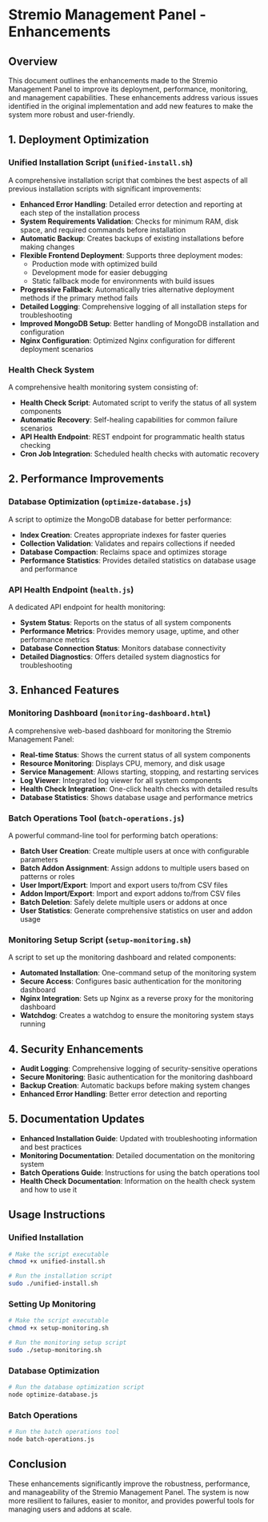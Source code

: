 # Stremio Management Panel - Enhancements

## Overview

This document outlines the enhancements made to the Stremio Management Panel to improve its deployment, performance, monitoring, and management capabilities. These enhancements address various issues identified in the original implementation and add new features to make the system more robust and user-friendly.

## 1. Deployment Optimization

### Unified Installation Script (`unified-install.sh`)

A comprehensive installation script that combines the best aspects of all previous installation scripts with significant improvements:

- **Enhanced Error Handling**: Detailed error detection and reporting at each step of the installation process
- **System Requirements Validation**: Checks for minimum RAM, disk space, and required commands before installation
- **Automatic Backup**: Creates backups of existing installations before making changes
- **Flexible Frontend Deployment**: Supports three deployment modes:
  - Production mode with optimized build
  - Development mode for easier debugging
  - Static fallback mode for environments with build issues
- **Progressive Fallback**: Automatically tries alternative deployment methods if the primary method fails
- **Detailed Logging**: Comprehensive logging of all installation steps for troubleshooting
- **Improved MongoDB Setup**: Better handling of MongoDB installation and configuration
- **Nginx Configuration**: Optimized Nginx configuration for different deployment scenarios

### Health Check System

A comprehensive health monitoring system consisting of:

- **Health Check Script**: Automated script to verify the status of all system components
- **Automatic Recovery**: Self-healing capabilities for common failure scenarios
- **API Health Endpoint**: REST endpoint for programmatic health status checking
- **Cron Job Integration**: Scheduled health checks with automatic recovery

## 2. Performance Improvements

### Database Optimization (`optimize-database.js`)

A script to optimize the MongoDB database for better performance:

- **Index Creation**: Creates appropriate indexes for faster queries
- **Collection Validation**: Validates and repairs collections if needed
- **Database Compaction**: Reclaims space and optimizes storage
- **Performance Statistics**: Provides detailed statistics on database usage and performance

### API Health Endpoint (`health.js`)

A dedicated API endpoint for health monitoring:

- **System Status**: Reports on the status of all system components
- **Performance Metrics**: Provides memory usage, uptime, and other performance metrics
- **Database Connection Status**: Monitors database connectivity
- **Detailed Diagnostics**: Offers detailed system diagnostics for troubleshooting

## 3. Enhanced Features

### Monitoring Dashboard (`monitoring-dashboard.html`)

A comprehensive web-based dashboard for monitoring the Stremio Management Panel:

- **Real-time Status**: Shows the current status of all system components
- **Resource Monitoring**: Displays CPU, memory, and disk usage
- **Service Management**: Allows starting, stopping, and restarting services
- **Log Viewer**: Integrated log viewer for all system components
- **Health Check Integration**: One-click health checks with detailed results
- **Database Statistics**: Shows database usage and performance metrics

### Batch Operations Tool (`batch-operations.js`)

A powerful command-line tool for performing batch operations:

- **Batch User Creation**: Create multiple users at once with configurable parameters
- **Batch Addon Assignment**: Assign addons to multiple users based on patterns or roles
- **User Import/Export**: Import and export users to/from CSV files
- **Addon Import/Export**: Import and export addons to/from CSV files
- **Batch Deletion**: Safely delete multiple users or addons at once
- **User Statistics**: Generate comprehensive statistics on user and addon usage

### Monitoring Setup Script (`setup-monitoring.sh`)

A script to set up the monitoring dashboard and related components:

- **Automated Installation**: One-command setup of the monitoring system
- **Secure Access**: Configures basic authentication for the monitoring dashboard
- **Nginx Integration**: Sets up Nginx as a reverse proxy for the monitoring dashboard
- **Watchdog**: Creates a watchdog to ensure the monitoring system stays running

## 4. Security Enhancements

- **Audit Logging**: Comprehensive logging of security-sensitive operations
- **Secure Monitoring**: Basic authentication for the monitoring dashboard
- **Backup Creation**: Automatic backups before making system changes
- **Enhanced Error Handling**: Better error detection and reporting

## 5. Documentation Updates

- **Enhanced Installation Guide**: Updated with troubleshooting information and best practices
- **Monitoring Documentation**: Detailed documentation on the monitoring system
- **Batch Operations Guide**: Instructions for using the batch operations tool
- **Health Check Documentation**: Information on the health check system and how to use it

## Usage Instructions

### Unified Installation

```bash
# Make the script executable
chmod +x unified-install.sh

# Run the installation script
sudo ./unified-install.sh
```

### Setting Up Monitoring

```bash
# Make the script executable
chmod +x setup-monitoring.sh

# Run the monitoring setup script
sudo ./setup-monitoring.sh
```

### Database Optimization

```bash
# Run the database optimization script
node optimize-database.js
```

### Batch Operations

```bash
# Run the batch operations tool
node batch-operations.js
```

## Conclusion

These enhancements significantly improve the robustness, performance, and manageability of the Stremio Management Panel. The system is now more resilient to failures, easier to monitor, and provides powerful tools for managing users and addons at scale.